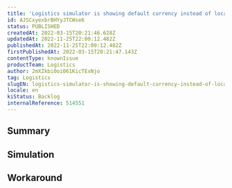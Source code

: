 ```yaml
---
title: 'Logistics simulator is showing default currency instead of local currency.'
id: AJSCxyexbrBHYyJTCWse6
status: PUBLISHED
createdAt: 2022-03-15T20:21:46.628Z
updatedAt: 2022-11-25T22:00:12.482Z
publishedAt: 2022-11-25T22:00:12.482Z
firstPublishedAt: 2022-03-15T20:21:47.143Z
contentType: knownIssue
productTeam: Logistics
author: 2mXZkbi0oi061KicTExNjo
tag: Logistics
slugEN: logistics-simulator-is-showing-default-currency-instead-of-local-currency
locale: en
kiStatus: Backlog
internalReference: 514551
---
```


## Summary



## Simulation



## Workaround



